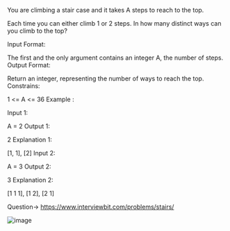 You are climbing a stair case and it takes A steps to reach to the top.

Each time you can either climb 1 or 2 steps. In how many distinct ways can you climb to the top?



Input Format:

The first and the only argument contains an integer A, the number of steps.
Output Format:

Return an integer, representing the number of ways to reach the top.
Constrains:

1 <= A <= 36
Example :

Input 1:

A = 2 Output 1:

2 Explanation 1:

[1, 1], [2] Input 2:

A = 3 Output 2:

3 Explanation 2: 

[1 1 1], [1 2], [2 1]

Question-> https://www.interviewbit.com/problems/stairs/ 

![image](https://github.com/Chaitanya-gandhi-41/DSA-/assets/115097449/0ebfe327-1cb2-41de-b271-f406a49624cd)
